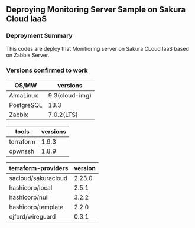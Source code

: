 ## Deproying Monitoring Server Sample on Sakura Cloud IaaS

### Deproyment Summary
This codes are deploy that Monitioring server on Sakura CLoud IaaS based on Zabbix Server.



### Versions confirmed to work

|OS/MW|versions|
|---|---|
|AlmaLinux|9.3(cloud-img)|
|PostgreSQL|13.3|
|Zabbix|7.0.2(LTS)|

|tools|versions|
|---|---|
|terraform|1.9.3|
|opwnssh|1.8.9|

|terraform-providers|version|
|---|---|
|sacloud/sakuracloud|2.23.0|
|hashicorp/local|2.5.1|
|hashicorp/null|3.2.2|
|hashicorp/template|2.2.0|
|ojford/wireguard|0.3.1|